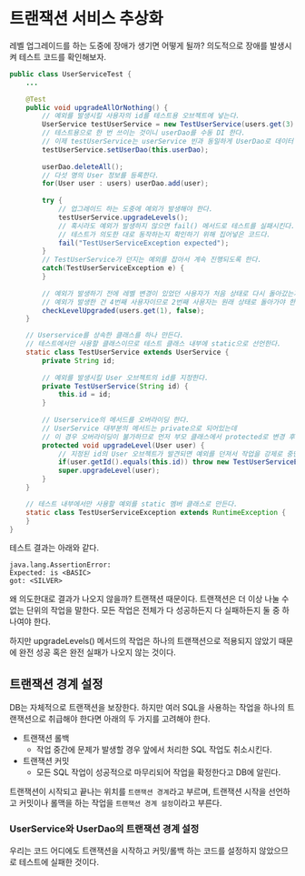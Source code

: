 # 트랜잭션 서비스 추상화

레벨 업그레이드를 하는 도중에 장애가 생기면 어떻게 될까? 의도적으로 장애를 발생시켜 테스트 코드를 확인해보자.

```java
public class UserServiceTest {
    ...

    @Test
	public void upgradeAllOrNothing() {
        // 예외를 발생시킬 사용자의 id를 테스트용 오브젝트에 넣는다.
		UserService testUserService = new TestUserService(users.get(3).getId());  
        // 테스트용으로 한 번 쓰이는 것이니 userDao를 수동 DI 한다.
        // 이제 testUserService는 userService 빈과 동일하게 UserDao로 데이터 액세스 기능을 이용한다.
		testUserService.setUserDao(this.userDao);
		
		userDao.deleteAll();	
        // 다섯 명의 User 정보를 등록한다.		  
		for(User user : users) userDao.add(user);
		
		try {
            // 업그레이드 하는 도중에 예외가 발생해야 한다.
			testUserService.upgradeLevels();   
            // 혹시라도 예외가 발생하지 않으면 fail() 메서드로 테스트를 실패시킨다.
            // 테스트가 의도한 대로 동작하는지 확인하기 위해 집어넣은 코드다.
			fail("TestUserServiceException expected"); 
		}
        // TestUserService가 던지는 예외를 잡아서 계속 진행되도록 한다.
		catch(TestUserServiceException e) { 
		}
		
        // 예외가 발생하기 전에 레벨 변경이 있었던 사용자가 처음 상태로 다시 돌아갔는지 확인한다.
        // 예외가 발생한 건 4번째 사용자이므로 2번째 사용자는 원래 상태로 돌아가야 한다.
		checkLevelUpgraded(users.get(1), false);
	}

    // Userservice를 상속한 클래스를 하나 만든다.
    // 테스트에서만 사용할 클래스이므로 테스트 클래스 내부에 static으로 선언한다.
    static class TestUserService extends UserService {
        private String id;
    
        // 예외를 발생시킬 User 오브젝트의 id를 지정한다.
        private TestUserService(String id) {
            this.id = id;
        }
    
        // Userservice의 메서드를 오버라이딩 한다.
        // UserService 대부분의 메서드는 private으로 되어있는데
        // 이 경우 오버라이딩이 불가하므로 먼저 부모 클래스에서 protected로 변경 후 오버라이딩 한다.
        protected void upgradeLevel(User user) {
            // 지정된 id의 User 오브젝트가 발견되면 예외를 던져서 작업을 강제로 중단한다.
            if(user.getId().equals(this.id)) throw new TestUserServiceException();
            super.upgradeLevel(user);
        }
    }

    // 테스트 내부에서만 사용할 예외를 static 멤버 클래스로 만든다.
    static class TestUserServiceException extends RuntimeException {
    }
}
```

테스트 결과는 아래와 같다.

```text
java.lang.AssertionError: 
Expected: is <BASIC>
got: <SILVER>
```

왜 의도한대로 결과가 나오지 않을까? 트랜잭션 때문이다. 트랜잭션은 더 이상 나눌 수 없는 단위의 작업을 말한다. 모든 작업은 전체가 다 성공하든지 다 실패하든지 둘 중 하나여야 한다.

하지만 upgradeLevels() 메서드의 작업은 하나의 트랜잭션으로 적용되지 않았기 때문에 완전 성공 혹은 완전 실패가 나오지 않는 것이다.

## 트랜잭션 경계 설정

DB는 자체적으로 트랜잭션을 보장한다. 하지만 여러 SQL을 사용하는 작업을 하나의 트랜잭션으로 취급해야 한다면 아래의 두 가지를 고려해야 한다.

- 트랜잭션 롤백
    - 작업 중간에 문제가 발생할 경우 앞에서 처리한 SQL 작업도 취소시킨다.
- 트랜잭션 커밋
    - 모든 SQL 작업이 성공적으로 마무리되어 작업을 확정한다고 DB에 알린다.

트랜잭션이 시작되고 끝나는 위치를 `트랜잭션 경계`라고 부르며, 트랜잭션 시작을 선언하고 커밋이나 롤맥을 하는 작업을 `트랜잭션 경계 설정`이라고 부른다.

### UserService와 UserDao의 트랜잭션 경계 설정

우리는 코드 어디에도 트랜잭션을 시작하고 커밋/롤백 하는 코드를 설정하지 않았으므로 테스트에 실패한 것이다.